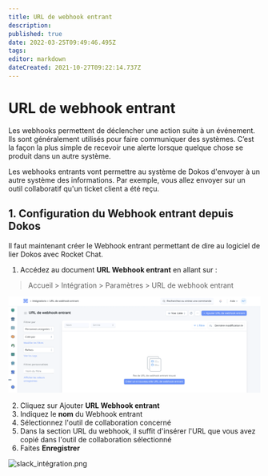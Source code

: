```yaml
---
title: URL de webhook entrant
description: 
published: true
date: 2022-03-25T09:49:46.495Z
tags: 
editor: markdown
dateCreated: 2021-10-27T09:22:14.737Z
---
```


# URL de webhook entrant

Les webhooks permettent de déclencher une action suite à un événement. Ils sont généralement utilisés pour faire communiquer des systèmes. C’est la façon la plus simple de recevoir une alerte lorsque quelque chose se produit dans un autre système.

Les webhooks entrants vont permettre au système de Dokos d'envoyer à un autre système des informations. Par exemple, vous allez envoyer sur un outil collaboratif qu'un ticket client a été reçu.

## 1. Configuration du Webhook entrant depuis Dokos

Il faut maintenant créer le Webhook entrant permettant de dire au logiciel de lier Dokos avec Rocket Chat. 

1. Accédez au document **URL Webhook entrant** en allant sur :

> Accueil > Intégration > Paramètres > URL de webhook entrant

![liste_webhook.png](/content/integrations/google-chat/liste_webhook.png)

2. Cliquez sur Ajouter **URL Webhook entrant**
3. Indiquez le **nom** du Webhook entrant
4. Sélectionnez l'outil de collaboration concerné
5. Dans la section URL du webhook, il suffit d'insérer l'URL que vous avez copié dans l'outil de collaboration sélectionné
6. Faites **Enregistrer**

![slack_intégration.png](/content/integrations/slack/slack_intégration.png)
